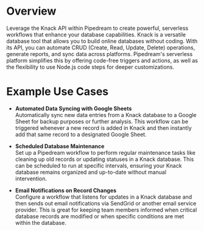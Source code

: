 # Overview

Leverage the Knack API within Pipedream to create powerful, serverless workflows that enhance your database capabilities. Knack is a versatile database tool that allows you to build online databases without coding. With its API, you can automate CRUD (Create, Read, Update, Delete) operations, generate reports, and sync data across platforms. Pipedream's serverless platform simplifies this by offering code-free triggers and actions, as well as the flexibility to use Node.js code steps for deeper customizations.

# Example Use Cases

- **Automated Data Syncing with Google Sheets**  
  Automatically sync new data entries from a Knack database to a Google Sheet for backup purposes or further analysis. This workflow can be triggered whenever a new record is added in Knack and then instantly add that same record to a designated Google Sheet.

- **Scheduled Database Maintenance**  
  Set up a Pipedream workflow to perform regular maintenance tasks like cleaning up old records or updating statuses in a Knack database. This can be scheduled to run at specific intervals, ensuring your Knack database remains organized and up-to-date without manual intervention.

- **Email Notifications on Record Changes**  
  Configure a workflow that listens for updates in a Knack database and then sends out email notifications via SendGrid or another email service provider. This is great for keeping team members informed when critical database records are modified or when specific conditions are met within the database.
